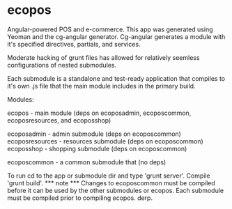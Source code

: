 ecopos
======

Angular-powered POS and e-commerce.
This app was generated using Yeoman and the cg-angular generator.
Cg-angular generates a module with it's specified directives, partials, and services.

Moderate hacking of grunt files has allowed for relatively seemless configurations of nested submodules.

Each submodule is a standalone and test-ready application that compiles to it's own .js file that the main module includes in the primary build.

Modules:

ecopos - main module (deps on ecoposadmin, ecoposcommon, ecoposresources, and ecoposshop)

ecoposadmin - admin submodule (deps on ecoposcommon)
ecoposresources - resources submodule (deps on ecoposcommon)
ecoposshop - shopping submodule (deps on ecoposcommon)

ecoposcommon - a common submodule that (no deps)

To run cd to the app or submodule dir and type 'grunt server'. Compile 'grunt build'.
*** note ***
Changes to ecoposcommon must be compiled before it can be used by the other submodules or ecopos.
Each submodule must be compiled prior to compiling ecopos. derp.

